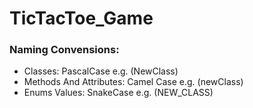 # TicTacToe_Game

### Naming Convensions:

- Classes: PascalCase e.g. (NewClass)
- Methods And Attributes: Camel Case e.g. (newClass)
- Enums Values: SnakeCase e.g. (NEW_CLASS)
